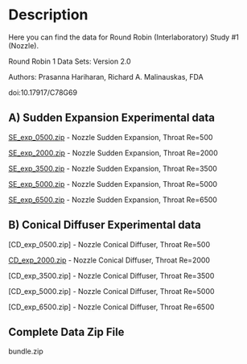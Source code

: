 # Description
Here you can find the data for Round Robin (Interlaboratory) Study #1 (Nozzle).  

Round Robin 1 Data Sets: Version 2.0

Authors: Prasanna Hariharan, Richard A. Malinauskas, FDA
 
doi:10.17917/C78G69

## A) Sudden Expansion Experimental data 

[SE_exp_0500.zip]() - Nozzle Sudden Expansion, Throat Re=500 

[SE_exp_2000.zip]() - Nozzle Sudden Expansion, Throat Re=2000

[SE_exp_3500.zip]() - Nozzle Sudden Expansion, Throat Re=3500

[SE_exp_5000.zip]() - Nozzle Sudden Expansion, Throat Re=5000

[SE_exp_6500.zip]() - Nozzle Sudden Expansion, Throat Re=6500

## B) Conical Diffuser Experimental data 

[CD_exp_0500.zip] - Nozzle Conical Diffuser, Throat Re=500

[CD_exp_2000.zip](https://github.com/OSEL-DAM/CFD-and-Blood-Damage-Benchmarks/blob/dba77f725f20dc42a4946f6dbd71f3504c87ff08/Nozzle/Data/CD_Re_2000.zip) - Nozzle Conical Diffuser, Throat Re=2000

[CD_exp_3500.zip] - Nozzle Conical Diffuser, Throat Re=3500

[CD_exp_5000.zip] - Nozzle Conical Diffuser, Throat Re=5000

[CD_exp_6500.zip] - Nozzle Conical Diffuser, Throat Re=6500

## Complete Data Zip File
bundle.zip
